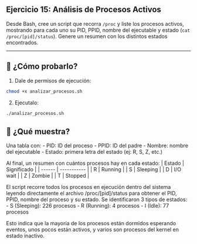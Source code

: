 ## Ejercicio 15: Análisis de Procesos Activos

Desde Bash, cree un script que recorra `/proc` y liste los procesos activos, mostrando para cada uno su PID, PPID, nombre del ejecutable y estado (`cat /proc/[pid]/status`). Genere un resumen con los distintos estados encontrados.

---

## 🧪 ¿Cómo probarlo?
1. Dale de permisos de ejecución:
```bash
chmod +x analizar_procesos.sh
```

2. Ejecutalo:
```bash
./analizar_procesos.sh
```

## 📌 ¿Qué muestra?
Una tabla con:
    - PID: ID del proceso
    - PPID: ID del padre
    - Nombre: nombre del ejecutable
    - Estado: primera letra del estado (ej: R, S, Z, etc.)

Al final, un resumen con cuántos procesos hay en cada estado:
| Estado | Significado |
| ------ | ----------- |
| R      | Running     |
| S      | Sleeping    |
| D      | I/O wait    |
| Z      | Zombie      |
| T      | Stopped     |

El script recorre todos los procesos en ejecución dentro del sistema leyendo directamente el archivo /proc/[pid]/status para obtener el PID, PPID, nombre del proceso y su estado. Se identificaron 3 tipos de estados:
    - S (Sleeping): 226 procesos
    - R (Running): 4 procesos
    - I (Idle): 77 procesos

Esto indica que la mayoría de los procesos están dormidos esperando eventos, unos pocos están activos, y varios son procesos del kernel en estado inactivo.
